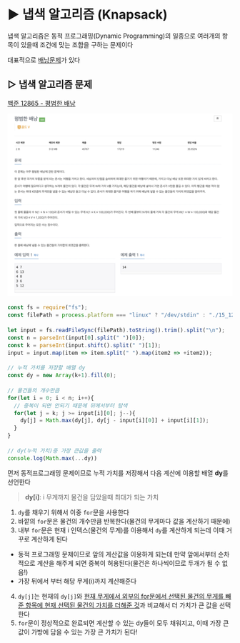# ▶️ 냅색 알고리즘 (Knapsack)

냅색 알고리즘은 동적 프로그래밍(Dynamic Programming)의 일종으로 여러개의 항목이 있을때 조건에 맞는 조합을 구하는 문제이다

대표적으로 <u>배낭문제</u>가 있다

## ▷ 냅색 알고리즘 문제

[백준 12865 - 평범한 배낭](https://www.acmicpc.net/problem/12865)

![평범한 배낭](./imgs/knapsack.png)

```js
const fs = require("fs");
const filePath = process.platform === "linux" ? "/dev/stdin" : "./15_12865.txt";

let input = fs.readFileSync(filePath).toString().trim().split("\n");
const n = parseInt(input[0].split(" ")[0]);
const k = parseInt(input.shift().split(" ")[1]);
input = input.map(item => item.split(" ").map(item2 => +item2));

// 누적 가치를 저장할 배열 dy
const dy = new Array(k+1).fill(0);

// 물건들의 개수만큼 
for(let i = 0; i < n; i++){
  // 중복이 되면 안되기 때문에 뒤에서부터 탐색
  for(let j = k; j >= input[i][0]; j--){
    dy[j] = Math.max(dy[j], dy[j - input[i][0]] + input[i][1]);
  }
}

// dy(누적 가치)중 가장 큰값을 출력
console.log(Math.max(...dy))
```

먼저 동적프로그래밍 문제이므로 누적 가치를 저장해서 다음 계산에 이용할 배열 **dy**를 선언한다

> **dy[i]**: i 무게까지 물건을 담았을때 최대가 되는 가치

1. `dy`를 채우기 위해서 이중 `for`문을 사용한다
2. 바깥의 `for`문은 물건의 개수만큼 반복한다(물건의 무게마다 값을 계산하기 때문에)
3. 내부 `for`문은 현재 i 인덱스(물건의 무게)를 이용해서 `dy`를 계산하게 되는데 이때 거꾸로 계산하게 된다
  - 동적 프로그래밍 문제이므로 앞의 게산값을 이용하게 되는데 만약 앞에서부터 순차적으로 계산을 해주게 되면 중복이 허용된다(물건은 하나씩이므로 두개가 될 수 없음!)
  - 가장 뒤에서 부터 해당 무게(i)까지 계산해준다
4. `dy[j]`는 현재의 `dy[j]`와 <u>현재 무게에서 외부의 for문에서 선택된 물건의 무게를 빼준 항목에 현재 선택된 물건의 가치를 더해준 것</u>과 비교해서 더 가치가 큰 값을 선택한다
5. `for`문이 정상적으로 완료되면 계산할 수 있는 dy들이 모두 채워지고, 이때 가장 큰 값이 가방에 담을 수 있는 가장 큰 가치가 된다!


